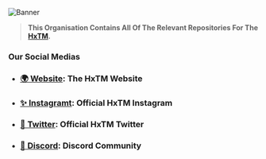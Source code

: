 ![Banner](https://cdn.discordapp.com/attachments/844973689292193824/958644256694759454/Banner.jpg)

> **This Organisation Contains All Of The Relevant Repositories For The [HxTM](https://hextm.com).**

### Our Social Medias

- ### [🌍 Website](https://hextm.com): The HxTM Website
- ### [✨ Instagramt](https://instagram.com/hxtm): Official HxTM Instagram
- ### [🦜 Twitter](https://twitter.com/hxtm_): Official HxTM Twitter
- ### [💎 Discord](https://discord.gg/mmAG7bpyZx): Discord Community
